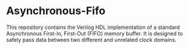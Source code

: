 # Asynchronous-Fifo
This repository contains the Verilog HDL implementation of a standard Asynchronous First-In, First-Out (FIFO) memory buffer. It is designed to safely pass data between two different and unrelated clock domains.
